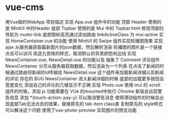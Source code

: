 # vue-cms
用Vue做的WebApp
项目描述
实现 App.vue 组件中的功能
顶部 Header 使用的是 MintUI 中的Header
底部 Topbar 使用的是 Mui 中的 Topbar.html
修改顶部的导航为 router-link
底部图标高亮通过添加路由 linkActiveClass 为 mui-active
实现 HomeContainer.vue 的功能
使用 MintUI 的 Swipe 组件实现轮播图效果
实现 ajax 从服务器获取最新图片的json数据，然后解析渲染
轮播图的图片是一个链接点击可以访问
改造九宫格的样式，取消默认的背景颜色和边线
实现 NewsContainer.vue, NewsDetail.vue 的功能以及 抽象了 Comment 评论组件
NewsContainer 分页从服务器获取数据，然后渲染为一个列表
在点击了新闻的时候通过路由将新闻的id传输给 NewsDetail.vue 这个组件来加载新闻详细以及新闻的评论
存在的 BUG NewsContainer 进入新闻详细的时候 底部的加载更多按钮会宽度变化
添加自己的评论的几楼显示不正确
实现 Photo.vue
使用 mui 的 scroll 组件的时候，添加 js 功能需要在 VUe 的mounted中执行
Chrome 新版会出现警告信息 添加 *{touch-action: pay-y} 可以取消警告消息
使用滑动组件的时候会出现底部Tab无法点击的效果，替换原先的 tab-item class类 复制原先的 style样式可以解决这个问题
使用了vue-photo-preview 实现图片的预览功能

